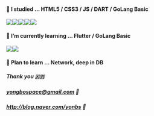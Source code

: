 #### 🎸 I studied ... HTML5 / CSS3 / JS / DART / GoLang Basic
<img src="https://img.shields.io/badge/Adobe Illustrator-FF9A00?style=for-the-badge&logo=Adobe Illustrator&logoColor=white"><img src="https://img.shields.io/badge/HTML5-E34F26?style=for-the-badge&logo=HTML5&logoColor=white"><img src="https://img.shields.io/badge/CSS3-1572B6?style=for-the-badge&logo=CSS3&logoColor=white"><img src="https://img.shields.io/badge/Ableton Live-000000?style=for-the-badge&logo=Ableton Live&logoColor=white"><img src="https://img.shields.io/badge/Dart-0175C2?style=for-the-badge&logo=Dart&logoColor=white">


#### 🌱 I’m currently learning ... Flutter / GoLang Basic
<img src="https://img.shields.io/badge/Flutter-02569B?style=for-the-badge&logo=Flutter&logoColor=white"><img src="https://img.shields.io/badge/GoLang-00ADD8?style=for-the-badge&logo=Go&logoColor=white">

#### 🎺 Plan to learn ... Network, deep in DB

##### Thank you 🇰🇷
##### yongbospace@gmail.com 💌
##### http://blog.naver.com/yonbs 📝
<!--
**yongbospace/yongbospace** is a ✨ _special_ ✨ repository because its `README.md` (this file) appears on your GitHub profile.

Here are some ideas to get you started:

- 🔭 I’m currently working on ...
- 🌱 I’m currently learning ...
- 👯 I’m looking to collaborate on ...
- 🤔 I’m looking for help with ...
- 💬 Ask me about ...
- 📫 How to reach me: ...
- 😄 Pronouns: ...
- ⚡ Fun fact: ...
-->
